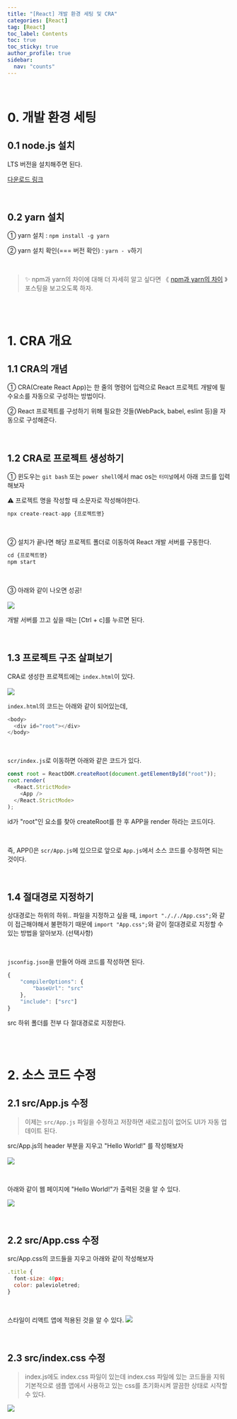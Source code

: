 ```yaml
---
title: "[React] 개발 환경 세팅 및 CRA"
categories: [React]
tag: [React]
toc_label: Contents
toc: true
toc_sticky: true
author_profile: true
sidebar:
  nav: "counts"
---
```


<br>

# 0. 개발 환경 세팅

## 0.1 node.js 설치

LTS 버전을 설치해주면 된다.

[다운로드 링크](https://nodejs.org/en/download)

<br>

## 0.2 yarn 설치

① yarn 설치 : `npm install -g yarn`

② yarn 설치 확인(=== 버전 확인) : `yarn - v`하기

<br>

> ✨ npm과 yarn의 차이에 대해 더 자세히 알고 싶다면 《 [npm과 yarn의 차이](https://mynamesieun.github.io/etc/npm%EA%B3%BC-yarn%EC%9D%98-%EC%B0%A8%EC%9D%B4/) 》포스팅을 보고오도록 하자.

<br><br>

# 1. CRA 개요

## 1.1 CRA의 개념

① CRA(Create React App)는 한 줄의 명령어 입력으로 React 프로젝트 개발에 필수요소를 자동으로 구성하는 방법이다.

② React 프로젝트를 구성하기 위해 필요한 것들(WebPack, babel, eslint 등)을 자동으로 구성해준다.

<br>

## 1.2 CRA로 프로젝트 생성하기

① 윈도우는 `git bash` 또는 `power shell`에서 mac os는 `터미널`에서 아래 코드를 입력해보자

⚠️ 프로젝트 명을 작성할 때 소문자로 작성해야한다.

```js
npx create-react-app {프로젝트명}
```

<br>

② 설치가 끝나면 해당 프로젝트 폴더로 이동하여 React 개발 서버를 구동한다.

```js
cd {프로젝트명}
npm start
```

<br>

③ 아래와 같이 나오면 성공!<br><br>
![](https://velog.velcdn.com/images/sieunpark/post/0b2310fe-6a3e-43b1-8223-5bac30fc78fe/image.png)

개발 서버를 끄고 싶을 때는 [Ctrl + c]를 누르면 된다.

<br>

## 1.3 프로젝트 구조 살펴보기

CRA로 생성한 프로젝트에는 `index.html`이 있다.<br><br>
![](2024-01-17-15-51-00.png)

`index.html`의 코드는 아래와 같이 되어있는데,

```js
<body>
  <div id="root"></div>
</body>
```

<br>

`scr/index.js`로 이동하면 아래와 같은 코드가 있다.

```js
const root = ReactDOM.createRoot(document.getElementById("root"));
root.render(
  <React.StrictMode>
    <App />
  </React.StrictMode>
);
```

id가 "root"인 요소를 찾아 createRoot를 한 후 APP을 render 하라는 코드이다.

<br>

즉, APP()은 `scr/App.js`에 있으므로 앞으로 `App.js`에서 소스 코드를 수정하면 되는 것이다.

<br>

## 1.4 절대경로 지정하기

상대경로는 하위의 하위.. 파일을 지정하고 싶을 때, `import "./././App.css";`와 같이 접근해야해서 불편하기 때문에 `import "App.css";`와 같이 절대경로로 지정할 수 있는 방법을 알아보자. (선택사항)

<br>

`jsconfig.json`을 만들어 아래 코드를 작성하면 된다.

```js
{
	"compilerOptions": {
		"baseUrl": "src"
	},
	"include": ["src"]
}
```

src 하위 폴더를 전부 다 절대경로로 지정한다.

<br><br>

# 2. 소스 코드 수정

## 2.1 src/App.js 수정

> 이제는 `src/App.js` 파일을 수정하고 저장하면 새로고침이 없어도 UI가 자동 업데이트 된다.

src/App.js의 header 부분을 지우고 "Hello World!" 를 작성해보자<br><br>
![](https://velog.velcdn.com/images/sieunpark/post/6ed9c1db-6362-43b3-87f7-a6e8081478a7/image.png)

<br>

아래와 같이 웹 페이지에 "Hello World!"가 출력된 것을 알 수 있다.

![](https://velog.velcdn.com/images/sieunpark/post/578519fb-8386-42c2-b1fd-d1a25bf8e95d/image.png)

<br>

## 2.2 src/App.css 수정

src/App.css의 코드들을 지우고 아래와 같이 작성해보자

```jsx
.title {
  font-size: 40px;
  color: palevioletred;
}

```

<br>

스타일이 리액트 앱에 적용된 것을 알 수 있다.
![](https://velog.velcdn.com/images/sieunpark/post/7b977b32-4831-4c2c-9908-9fbc02e3e6fc/image.png)

<br>

## 2.3 src/index.css 수정

> index.js에도 index.css 파일이 있는데 index.css 파일에 있는 코드들을 지워 기본적으로 샘플 앱에서 사용하고 있는 css를 초기화시켜 깔끔한 상태로 시작할 수 있다.

![](https://velog.velcdn.com/images/sieunpark/post/31dde02b-ffb1-4fcf-bb79-eba38e955a48/image.png)

<br>
